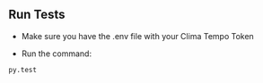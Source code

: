 ## Run Tests

- Make sure you have the .env file with your Clima Tempo Token

- Run the command:
```
py.test
```
